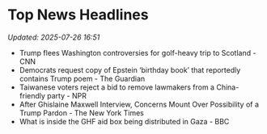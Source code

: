 # Top News Headlines

_Updated: 2025-07-26 16:51_

- Trump flees Washington controversies for golf-heavy trip to Scotland - CNN
- Democrats request copy of Epstein ‘birthday book’ that reportedly contains Trump poem - The Guardian
- Taiwanese voters reject a bid to remove lawmakers from a China-friendly party - NPR
- After Ghislaine Maxwell Interview, Concerns Mount Over Possibility of a Trump Pardon - The New York Times
- ​​What is inside the GHF aid box being distributed in Gaza - BBC